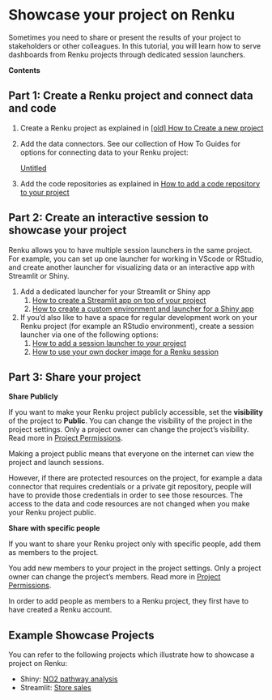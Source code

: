 # Showcase your project on Renku

Sometimes you need to share or present the results of your project to stakeholders or other colleagues. In this tutorial, you will learn how to serve dashboards from Renku projects through dedicated session launchers. 

**Contents**

## Part 1: Create a Renku project and connect data and code

1. Create a Renku project as explained in [[old] How to Create a new project](%5Bold%5D%20How%20to%20Create%20a%20new%20project%207243ec38d7964900a2b0fdeb17cfa4ce.md)
2. Add the data connectors. See our collection of How To Guides for options for connecting data to your Renku project:
    
    [Untitled](Showcase%20your%20project%20on%20Renku%201460df2efafc801e86a6e4f6d99020e7/Untitled%201490df2efafc803289d2d5a207f67904.csv)
    
3. Add the code repositories as explained in [How to add a code repository to your project](How%20to%20add%20a%20code%20repository%20to%20your%20project%2053658e1ef33d431bb3c3129a82d99a5f.md) 

## Part 2: Create an interactive session to showcase your project

Renku allows you to have multiple session launchers in the same project. For example, you can set up one launcher for working in VScode or RStudio, and create another launcher for visualizing data or an interactive app with Streamlit or Shiny.

1. Add a dedicated launcher for your Streamlit or Shiny app
    1. [How to create a Streamlit app on top of your project](How%20to%20create%20a%20Streamlit%20app%20on%20top%20of%20your%20proje%20815f09a34f384396ab1f758db4110f46.md) 
    2. [How to create a custom environment and launcher for a Shiny app](How%20to%20create%20a%20custom%20environment%20and%20launcher%20fo%200a4783d76b8646ce83c97481f28f0381.md) 
2. If you’d also like to have a space for regular development work on your Renku project (for example an RStudio environment), create a session launcher via one of the following options:
    1. [How to add a session launcher to your project](How%20to%20add%20a%20session%20launcher%20to%20your%20project%20601ba47455354413b87c69447aa33831.md) 
    2. [How to use your own docker image for a Renku session](How%20to%20use%20your%20own%20docker%20image%20for%20a%20Renku%20sessi%2011f0df2efafc80af848ffcaf9ccff31c.md) 

## Part 3: Share your project

**Share Publicly**

If you want to make your Renku project publicly accessible, set the **visibility** of the project to **Public**. You can change the visibility of the project in the project settings. Only a project owner can change the project’s visibility. Read more in [Project Permissions](Permissions,%20Roles,%20and%20Access%20Rights%20%5Bdeprecated%5D%209c0aea98b26c4c02ba6323326fa949e1.md). 

Making a project public means that everyone on the internet can view the project and launch sessions. 

However, if there are protected resources on the project, for example a data connector that requires credentials or a private git repository, people will have to provide those credentials in order to see those resources. The access to the data and code resources are not changed when you make your Renku project public.

**Share with specific people**

If you want to share your Renku project only with specific people, add them as members to the project. 

You add new members to your project in the project settings. Only a project owner can change the project’s members. Read more in [Project Permissions](Permissions,%20Roles,%20and%20Access%20Rights%20%5Bdeprecated%5D%209c0aea98b26c4c02ba6323326fa949e1.md). 

In order to add people as members to a Renku project, they first have to have created a Renku account. 

## Example Showcase Projects

You can refer to the following projects which illustrate how to showcase a project on Renku:

- Shiny: [NO2 pathway analysis](https://renkulab.io/v2/projects/renku-team/n2o-pathway-analysis)
- Streamlit: [Store sales](https://renkulab.io/v2/projects/sdsc-renku-research/sales-streamlit)